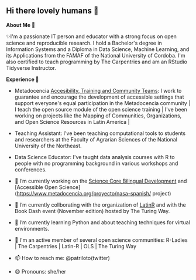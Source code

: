 ## Hi there lovely humans 👋



**About Me 👋**

✨I'm a passionate IT person and educator with a strong focus on open science and reproducible research. I hold a Bachelor's degree in Information Systems and a Diploma in Data Science, Machine Learning, and its Applications from the FAMAF of the National University of Cordoba. I'm also certified to teach programming by The Carpentries and am an RStudio Tidyverse Instructor.

**Experience 💼**

- Metadocencia  [Accesibility, Training and Community Teams](https://www.metadocencia.org/en/equipo/): I work to guarantee and encourage the development of accessible settings that support everyone's equal participation in the Metadocencia community | I teach the open source module of the open science training | I've been working on projects like the Mapping of Communities, Organizations, and Open Science Resources in Latin America | 

- Teaching Assistant: I've been teaching computational tools to students and researchers at the Faculty of Agrarian Sciences of the National University of the Northeast.
- Data Science Educator: I've taught data analysis courses with R to people with no programming background in various workshops and conferences.

- 🔭 I’m currently working on the [Science Core Bilingual Development](https://github.com/ScienceCore/climaterisk) and [Accessible Open Science](https://www.metadocencia.org/proyecto/nasa-spanish/ project)
- 🌱 I’m currently collborating with the organization of [LatinR](https://latinr.org/en/sobre/equipo/) and with the Book Dash event (November edition) hosted by The Turing Way.
- 🤝 I’m currently learning Python and about teaching techniques for virtual environments.
- 👯 I'm an active member of several open science communities: R-Ladies | The Carpentries | Latin-R | OLS | The Turing Way
- 📫 How to reach me: @patriloto(twitter)
- 😄 Pronouns: she/her
